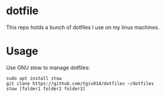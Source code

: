 # dotfile

This repo holds a bunch of dotfiles I use on my linux machines.

# Usage
Use GNU stow to manage dotfiles:

```
sudo apt install stow
git clone https://github.com/tgiv014/dotfiles ~/dotfiles
stow [folder1 folder2 folder3]
```
